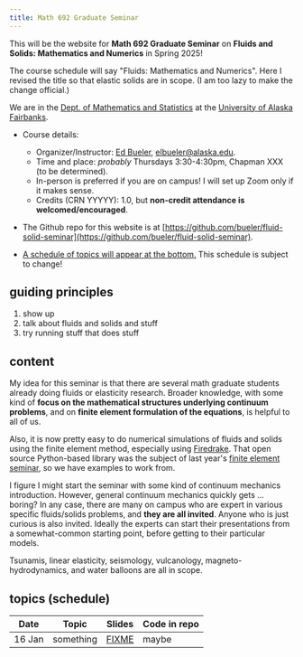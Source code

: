 ```yaml
---
title: Math 692 Graduate Seminar
---
```


This will be the website for **Math 692 Graduate Seminar** on **Fluids and Solids: Mathematics and Numerics** in Spring 2025!
  
The course schedule will say "Fluids: Mathematics and Numerics".  Here I revised the title so that elastic solids are in scope.  (I am too lazy to make the change official.)

We are in the [Dept. of Mathematics and Statistics](http://www.uaf.edu/dms/) at the [University of Alaska Fairbanks](http://www.uaf.edu/).

* Course details:
  * Organizer/Instructor: [Ed Bueler](http://bueler.github.io/), [elbueler@alaska.edu](mailto:elbueler@alaska.edu).
  * Time and place: _probably_ Thursdays 3:30-4:30pm, Chapman XXX (to be determined).
  * In-person is preferred if you are on campus!  I will set up Zoom only if it makes sense.
  * Credits (CRN YYYYY): 1.0, but **non-credit attendance is welcomed/encouraged**.

* The Github repo for this website is at [https://github.com/bueler/fluid-solid-seminar](https://github.com/bueler/fluid-solid-seminar).

* [A schedule of topics will appear at the bottom.](#schedule)  This schedule is subject to change!

## guiding principles

1. show up
2. talk about fluids and solids and stuff
3. try running stuff that does stuff

## content

My idea for this seminar is that there are several math graduate students already doing fluids or elasticity research.  Broader knowledge, with some kind of **focus on the mathematical structures underlying continuum problems**, and on **finite element formulation of the equations**, is helpful to all of us.

Also, it is now pretty easy to do numerical simulations of fluids and solids using the finite element method, especially using [Firedrake](https://www.firedrakeproject.org/index.html).  That open source Python-based library was the subject of last year's [finite element seminar](https://bueler.github.io/fe-seminar/), so we have examples to work from.

I figure I might start the seminar with some kind of continuum mechanics introduction.  However, general continuum mechanics quickly gets ... boring?  In any case, there are many on campus who are expert in various specific fluids/solids problems, and **they are all invited**.  Anyone who is just curious is also invited.  Ideally the experts can start their presentations from a somewhat-common starting point, before getting to their particular models.

Tsunamis, linear elasticity, seismology, vulcanology, magneto-hydrodynamics, and water balloons are all in scope.

## <a id="schedule"></a> topics (schedule)

| Date   | Topic | Slides | Code in repo |
|--------|-------|--------|--------------|
| 16 Jan | something | [FIXME](slides/16jan.pdf) | maybe
